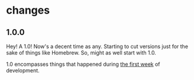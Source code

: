 # changes

## 1.0.0

Hey! A 1.0! Now's a decent time as any. Starting to cut versions just for the
sake of things like Homebrew. So, might as well start with 1.0.

1.0 encompasses things that happened during
[the first week](https://zachholman.com/posts/from-hack-to-popular-project/)
of development.